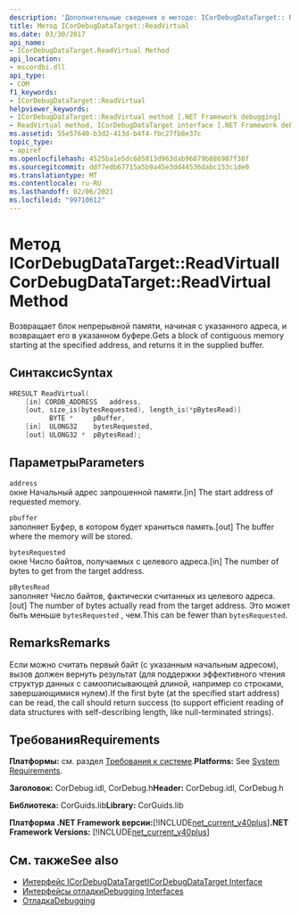 ```yaml
---
description: 'Дополнительные сведения о методе: ICorDebugDataTarget:: ReadVirtual'
title: Метод ICorDebugDataTarget::ReadVirtual
ms.date: 03/30/2017
api_name:
- ICorDebugDataTarget.ReadVirtual Method
api_location:
- mscordbi.dll
api_type:
- COM
f1_keywords:
- ICorDebugDataTarget::ReadVirtual
helpviewer_keywords:
- ICorDebugDataTarget::ReadVirtual method [.NET Framework debugging]
- ReadVirtual method, ICorDebugDataTarget interface [.NET Framework debugging]
ms.assetid: 55e57640-b3d2-413d-b4f4-fbc27fb8e37c
topic_type:
- apiref
ms.openlocfilehash: 4525ba1e5dc685813d963dab96879b886987f38f
ms.sourcegitcommit: ddf7edb67715a5b9a45e3dd44536dabc153c1de0
ms.translationtype: MT
ms.contentlocale: ru-RU
ms.lasthandoff: 02/06/2021
ms.locfileid: "99710612"
---
```

# <a name="icordebugdatatargetreadvirtual-method"></a><span data-ttu-id="4d323-103">Метод ICorDebugDataTarget::ReadVirtual</span><span class="sxs-lookup"><span data-stu-id="4d323-103">ICorDebugDataTarget::ReadVirtual Method</span></span>

<span data-ttu-id="4d323-104">Возвращает блок непрерывной памяти, начиная с указанного адреса, и возвращает его в указанном буфере.</span><span class="sxs-lookup"><span data-stu-id="4d323-104">Gets a block of contiguous memory starting at the specified address, and returns it in the supplied buffer.</span></span>  
  
## <a name="syntax"></a><span data-ttu-id="4d323-105">Синтаксис</span><span class="sxs-lookup"><span data-stu-id="4d323-105">Syntax</span></span>  
  
```cpp  
HRESULT ReadVirtual(  
    [in] CORDB_ADDRESS   address,  
    [out, size_is(bytesRequested), length_is(*pBytesRead)]  
          BYTE *     pBuffer,  
    [in]  ULONG32    bytesRequested,  
    [out] ULONG32 *  pBytesRead);  
```  
  
## <a name="parameters"></a><span data-ttu-id="4d323-106">Параметры</span><span class="sxs-lookup"><span data-stu-id="4d323-106">Parameters</span></span>  

 `address`  
 <span data-ttu-id="4d323-107">окне Начальный адрес запрошенной памяти.</span><span class="sxs-lookup"><span data-stu-id="4d323-107">[in] The start address of requested memory.</span></span>  
  
 `pbuffer`  
 <span data-ttu-id="4d323-108">заполняет Буфер, в котором будет храниться память.</span><span class="sxs-lookup"><span data-stu-id="4d323-108">[out] The buffer where the memory will be stored.</span></span>  
  
 `bytesRequested`  
 <span data-ttu-id="4d323-109">окне Число байтов, получаемых с целевого адреса.</span><span class="sxs-lookup"><span data-stu-id="4d323-109">[in] The number of bytes to get from the target address.</span></span>  
  
 `pBytesRead`  
 <span data-ttu-id="4d323-110">заполняет Число байтов, фактически считанных из целевого адреса.</span><span class="sxs-lookup"><span data-stu-id="4d323-110">[out] The number of bytes actually read from the target address.</span></span> <span data-ttu-id="4d323-111">Это может быть меньше `bytesRequested` , чем.</span><span class="sxs-lookup"><span data-stu-id="4d323-111">This can be fewer than `bytesRequested`.</span></span>  
  
## <a name="remarks"></a><span data-ttu-id="4d323-112">Remarks</span><span class="sxs-lookup"><span data-stu-id="4d323-112">Remarks</span></span>  

 <span data-ttu-id="4d323-113">Если можно считать первый байт (с указанным начальным адресом), вызов должен вернуть результат (для поддержки эффективного чтения структур данных с самоописывающей длиной, например со строками, завершающимися нулем).</span><span class="sxs-lookup"><span data-stu-id="4d323-113">If the first byte (at the specified start address) can be read, the call should return success (to support efficient reading of data structures with self-describing length, like null-terminated strings).</span></span>  
  
## <a name="requirements"></a><span data-ttu-id="4d323-114">Требования</span><span class="sxs-lookup"><span data-stu-id="4d323-114">Requirements</span></span>  

 <span data-ttu-id="4d323-115">**Платформы:** см. раздел [Требования к системе](../../get-started/system-requirements.md).</span><span class="sxs-lookup"><span data-stu-id="4d323-115">**Platforms:** See [System Requirements](../../get-started/system-requirements.md).</span></span>  
  
 <span data-ttu-id="4d323-116">**Заголовок:** CorDebug.idl, CorDebug.h</span><span class="sxs-lookup"><span data-stu-id="4d323-116">**Header:** CorDebug.idl, CorDebug.h</span></span>  
  
 <span data-ttu-id="4d323-117">**Библиотека:** CorGuids.lib</span><span class="sxs-lookup"><span data-stu-id="4d323-117">**Library:** CorGuids.lib</span></span>  
  
 <span data-ttu-id="4d323-118">**Платформа .NET Framework версии:**[!INCLUDE[net_current_v40plus](../../../../includes/net-current-v40plus-md.md)]</span><span class="sxs-lookup"><span data-stu-id="4d323-118">**.NET Framework Versions:** [!INCLUDE[net_current_v40plus](../../../../includes/net-current-v40plus-md.md)]</span></span>  
  
## <a name="see-also"></a><span data-ttu-id="4d323-119">См. также</span><span class="sxs-lookup"><span data-stu-id="4d323-119">See also</span></span>

- [<span data-ttu-id="4d323-120">Интерфейс ICorDebugDataTarget</span><span class="sxs-lookup"><span data-stu-id="4d323-120">ICorDebugDataTarget Interface</span></span>](icordebugdatatarget-interface.md)
- [<span data-ttu-id="4d323-121">Интерфейсы отладки</span><span class="sxs-lookup"><span data-stu-id="4d323-121">Debugging Interfaces</span></span>](debugging-interfaces.md)
- [<span data-ttu-id="4d323-122">Отладка</span><span class="sxs-lookup"><span data-stu-id="4d323-122">Debugging</span></span>](index.md)
